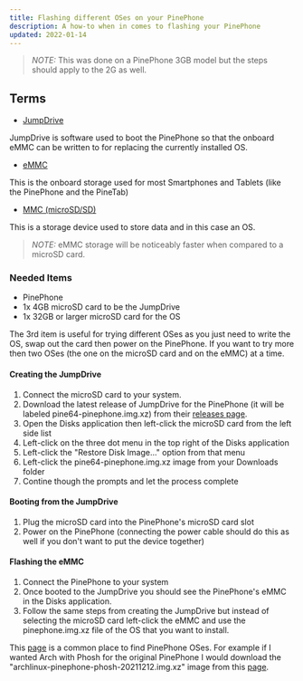 ```yaml
---
title: Flashing different OSes on your PinePhone
description: A how-to when in comes to flashing your PinePhone
updated: 2022-01-14
---
```


> *NOTE:* This was done on a PinePhone 3GB model but the steps should apply to the 2G as well.

## Terms

- [JumpDrive](https://github.com/dreemurrs-embedded/Jumpdrive)

JumpDrive is software used to boot the PinePhone so that the onboard eMMC can be written to for replacing the currently installed OS. 

- [eMMC](https://en.wikipedia.org/wiki/MultiMediaCard#eMMC)

This is the onboard storage used for most Smartphones and Tablets (like the PinePhone and the PineTab)

- [MMC (microSD/SD)](https://en.wikipedia.org/wiki/SD_card)

This is a storage device used to store data and in this case an OS. 

> *NOTE:* eMMC storage will be noticeably faster when compared to a microSD card.

### Needed Items

- PinePhone
- 1x 4GB microSD card to be the JumpDrive
- 1x 32GB or larger microSD card for the OS 

The 3rd item is useful for trying different OSes as you just need to write the OS, swap out the card then power on the PinePhone. If you want to try more then two OSes (the one on the microSD card and on the eMMC) at a time. 

#### Creating the JumpDrive

1. Connect the microSD card to your system.
2. Download the latest release of JumpDrive for the PinePhone (it will be labeled pine64-pinephone.img.xz) from their [releases page](https://github.com/dreemurrs-embedded/Jumpdrive/releases).
3. Open the Disks application then left-click the microSD card from the left side list
4. Left-click on the three dot menu in the top right of the Disks application
5. Left-click the "Restore Disk Image..." option from that menu
6. Left-click the pine64-pinephone.img.xz image from your Downloads folder
7. Contine though the prompts and let the process complete

#### Booting from the JumpDrive

1. Plug the microSD card into the PinePhone's microSD card slot
2. Power on the PinePhone (connecting the power cable should do this as well if you don't want to put the device together)

#### Flashing the eMMC

1. Connect the PinePhone to your system
2. Once booted to the JumpDrive you should see the PinePhone's eMMC in the Disks application.
3. Follow the same steps from creating the JumpDrive but instead of selecting the microSD card left-click the eMMC and use the pinephone.img.xz file of the OS that you want to install. 

This [page](https://wiki.pine64.org/wiki/PinePhone_Software_Releases) is a common place to find PinePhone OSes. For example if I wanted Arch with Phosh for the original PinePhone I would download the "archlinux-pinephone-phosh-20211212.img.xz" image from this [page](https://github.com/dreemurrs-embedded/Pine64-Arch/releases).